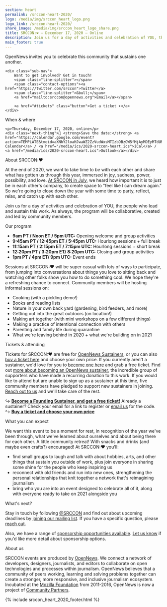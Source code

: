```yaml
---
section: heart
permalink: /srccon-heart-2020/
logo: /media/img/srccon_heart_logo.png
logo_link: /srccon-heart-2020/
share_image: /media/img/srccon_heart_logo_share.png
title: SRCCON:❤️ — December 17, 2020 — Online
description: Join us for a day of activities and celebration of YOU, the people who lead and sustain this work.
main_footer: true
---
```


<div class="page-intro">
    <p class="big-type">OpenNews invites you to celebrate this&nbsp;community that sustains one another.</p>
    
    <div class="sub-nav">
        Want to get involved? Get in touch! 
        <span class="line-splitter"></span>
        <span class="contact-options"><a href="https://twitter.com/srccon">Twitter</a>
        <span class="line-splitter">&bull;</span>
        <a href="mailto:srccon@opennews.org">Email</a></span>

        <a href="#tickets" class="button">Get a ticket ⬇</a>
    </div>
    
</div>

<div class="page-divider"><span>When & where</span></div>

<div class="upcoming-event">

    <p>Thursday, December 17, 2020, online</p>
    <div class="next-thing">📅 <strong>Save the date:</strong> <a href="https://calendar.google.com/event?action=TEMPLATE&tmeid=aXNhY2loaHJwaWZ2ZzVudWxsMTIzbDBzOW5fMjAyMDEyMTdUMTcwMDAwWiByMnU3bmtsczY4c2s1Y2JxcjV1MDdjMzZrY0Bn&tmsrc=r2u7nkls68sk5cbqr5u07c36kc%40group.calendar.google.com">Google Calendar</a> / <a href="/media/ics/2020-srccon-heart.ics">iCal</a> / <a href="/media/ics/2020-srccon-heart.ics">Outlook</a></div>
    
</div>

<div class="page-divider"><span>About SRCCON:❤️</span></div>

At the end of 2020, we want to take time to _be_ with each other and share what has gotten us through this year, immersed in joy, sadness, power, possibility, and love. [At SRCCON in July](https://opennews.org//blog/less-alone-srccon), we heard how important it is to just be in each other's company, to create space to "feel like I can dream again." So we're going to close down the year with some time to party, reflect, relax, and catch up with each other. 

Join us for a day of activities and celebration of YOU, the people who lead and sustain this work. As always, the program will be collaborative, created and led by community members.


<div id="tickets" class="page-divider"><span>Our program</span></div>

* **9am PT / Noon ET / 5pm UTC:** Opening welcome and group activities
* **9:45am PT / 12:45pm ET / 5:45pm UTC:** Hourlong sessions + full break
* **11:15am PT / 2:15pm ET / 7:15pm UTC:** Hourlong sessions + short break
* **12:20pm PT / 3:20pm ET/ 8:20pm UTC:** Closing and group activities
* **1pm PT / 4pm ET/ 9pm UTC:** Event ends

Sessions at SRCCON:❤️ will be super casual with lots of ways to participate, from jumping into conversations about things you love to sitting back and watching other folks show you how to do something cool. We hope they're a refreshing chance to connect. Community members will be hosting informal sessions on:

* Cooking (with a pickling demo!)
* Books and reading lists
* Nature in your own back yard (gardening, bird feeders, and more)
* Getting out into the great outdoors (on location!)
* Making art together (with mini workshops on a few different things)
* Making a practice of intentional connection with others
* Parenting and family life during quarantine
* What we're leaving behind in 2020 + what we're building on in 2021


<div id="tickets" class="page-divider"><span>Tickets & attending</span></div>

Tickets for SRCCON:❤️ are free for [OpenNews Sustainers](https://opennews.networkforgood.com/), or you can also [buy a ticket here](https://www.eventbrite.com/e/srccon-tickets-130622460295) and choose your own price. If you currently aren't a sustainer, we'd love for you to [become one here](opennews.org/donate) and grab a free ticket. Find out [more about becoming an OpenNews sustainer](https://opennews.org/blog/lead-launch-sustainer/), the incredible group of supporters who have made a recurring donation to this work. If you would like to attend but are unable to sign up as a sustainer at this time, five community members have pledged to support new sustainers in joining. [Reach out to us](mailto:srccon@opennews.org) and we'll take care of the rest.

↪ [**Become a Founding Sustainer, and get a free ticket!**](https://opennews.org/donate) Already a sustainer? Check your email for a link to register or [email us](mailto:srccon@opennews.org) for the code.  
↪ [**Buy a ticket and choose your own price**](https://www.eventbrite.com/e/srccon-tickets-130622460295)  


<div class="page-divider"><span>What you can expect</span></div>

We want this event to be a moment for rest, in recognition of the year we've been through, what we've learned about ourselves and about being there for each other. A little community retreat! With snacks and drinks (and maybe even crafts?) encouraged! At SRCCON:❤️ you'll:

* find small groups to laugh and talk with about hobbies, arts, and other things that sustain you outside of work, plus join everyone in sharing some shine for the people who keep inspiring us
* reconnect with old friends and run into new ones, strengthening the personal relationships that knit together a network that's reimagining journalism
* bring who you are into an event designed to celebrate all of it, along with everyone ready to take on 2021 alongside you


<div class="page-divider"><span>What's next?</span></div>

Stay in touch by following [@SRCCON](https://twitter.com/srccon) and find out about upcoming deadlines by [joining our mailing list](http://eepurl.com/czSVTL). If you have a specific question, please [reach out](mailto:srccon@opennews.org).

Also, we have a range of [sponsorship opportunities available](/sponsors/). [Let us know](mailto:erika@opennews.org) if you'd like more detail about sponsorship options.


<div class="page-divider"><span>About us</span></div>

SRCCON events are produced by [OpenNews](https://opennews.org/). We connect a network of developers, designers, journalists, and editors to collaborate on open technologies and processes within journalism. OpenNews believes that a community of peers working, learning and solving problems together can create a stronger, more responsive, and inclusive journalism ecosystem. Incubated at the [Mozilla Foundation](https://www.mozilla.org/en-US/foundation/) from 2011-2016, OpenNews is now a project of [Community Partners](http://communitypartners.org/).


{% include srccon_heart_2020_footer.html %}